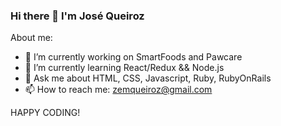 ### Hi there 👋 I'm José Queiroz

About me:
- 🔭 I’m currently working on SmartFoods and Pawcare
- 🌱 I’m currently learning React/Redux && Node.js
- 💬 Ask me about HTML, CSS, Javascript, Ruby, RubyOnRails 
- 📫 How to reach me: zemqueiroz@gmail.com


HAPPY CODING!
